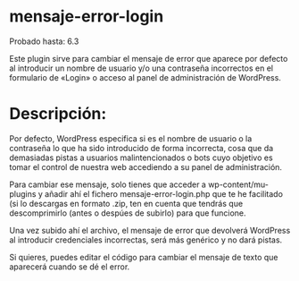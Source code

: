 # mensaje-error-login
Probado hasta: 6.3

Este plugin sirve para cambiar el mensaje de error que aparece por defecto al introducir un nombre de usuario y/o una contraseña incorrectos en el formulario de «Login» o acceso al panel de administración de WordPress.

# Descripción:

Por defecto, WordPress especifica si es el nombre de usuario o la contraseña lo que ha sido introducido de forma incorrecta, cosa que da demasiadas pistas a usuarios malintencionados o bots cuyo objetivo es tomar el control de nuestra web accediendo a su panel de administración.

Para cambiar ese mensaje, solo tienes que acceder a wp-content/mu-plugins y añadir ahí el fichero mensaje-error-login.php que te he facilitado (si lo descargas en formato .zip, ten en cuenta que tendrás que descomprimirlo (antes o despúes de subirlo) para que funcione.

Una vez subido ahí el archivo, el mensaje de error que devolverá WordPress al introducir credenciales incorrectas, será más genérico y no dará pistas.

Si quieres, puedes editar el código para cambiar el mensaje de texto que aparecerá cuando se dé el error.
